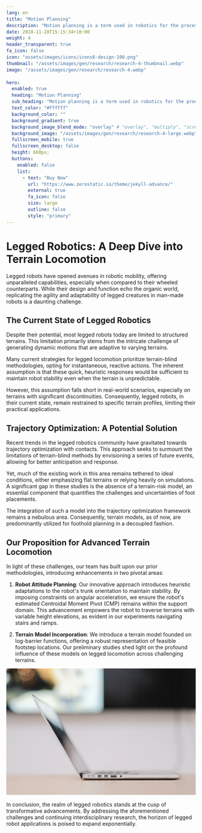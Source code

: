 ```yaml
---
lang: en
title: "Motion Planning"
description: "Motion planning is a term used in robotics for the process of breaking down a desired movement task into discrete motions that satisfy movement constraints and possibly optimize some aspect of the movement."
date: 2018-11-28T15:15:34+10:00
weight: 4
header_transparent: true
fa_icon: false
icon: "assets/images/icons/icons8-design-100.png"
thumbnail: "/assets/images/gen/research/research-4-thumbnail.webp"
image: "/assets/images/gen/research/research-4.webp"

hero:
  enabled: true
  heading: "Motion Planning"
  sub_heading: "Motion planning is a term used in robotics for the process of breaking down a desired movement task into discrete motions that satisfy movement constraints and possibly optimize some aspect of the movement."
  text_color: "#ffffff"
  background_color: ""
  background_gradient: true
  background_image_blend_mode: "overlay" # "overlay", "multiply", "screen"
  background_image: "/assets/images/gen/research/research-4-large.webp"
  fullscreen_mobile: true
  fullscreen_desktop: false
  height: 660px;
  buttons:
    enabled: false
    list:
      - text: "Buy Now"
        url: "https://www.zerostatic.io/theme/jekyll-advance/"
        external: true
        fa_icon: false
        size: large
        outline: false
        style: "primary"
---
```


# Legged Robotics: A Deep Dive into Terrain Locomotion

Legged robots have opened avenues in robotic mobility, offering unparalleled capabilities, especially when compared to their wheeled counterparts. While their design and function echo the organic world, replicating the agility and adaptability of legged creatures in man-made robots is a daunting challenge.

## The Current State of Legged Robotics

Despite their potential, most legged robots today are limited to structured terrains. This limitation primarily stems from the intricate challenge of generating dynamic motions that are adaptive to varying terrains.

Many current strategies for legged locomotion prioritize terrain-blind methodologies, opting for instantaneous, reactive actions. The inherent assumption is that these quick, heuristic responses would be sufficient to maintain robot stability even when the terrain is unpredictable.

However, this assumption falls short in real-world scenarios, especially on terrains with significant discontinuities. Consequently, legged robots, in their current state, remain restrained to specific terrain profiles, limiting their practical applications.

## Trajectory Optimization: A Potential Solution

Recent trends in the legged robotics community have gravitated towards trajectory optimization with contacts. This approach seeks to surmount the limitations of terrain-blind methods by envisioning a series of future events, allowing for better anticipation and response.

Yet, much of the existing work in this area remains tethered to ideal conditions, either emphasizing flat terrains or relying heavily on simulations. A significant gap in these studies is the absence of a terrain-risk model, an essential component that quantifies the challenges and uncertainties of foot placements.

The integration of such a model into the trajectory optimization framework remains a nebulous area. Consequently, terrain models, as of now, are predominantly utilized for foothold planning in a decoupled fashion.

## Our Proposition for Advanced Terrain Locomotion

In light of these challenges, our team has built upon our prior methodologies, introducing enhancements in two pivotal areas:

1. **Robot Attitude Planning**: Our innovative approach introduces heuristic adaptations to the robot's trunk orientation to maintain stability. By imposing constraints on angular acceleration, we ensure the robot's estimated Centroidal Moment Pivot (CMP) remains within the support domain. This advancement empowers the robot to traverse terrains with variable height elevations, as evident in our experiments navigating stairs and ramps.

2. **Terrain Model Incorporation**: We introduce a terrain model founded on log-barrier functions, offering a robust representation of feasible footstep locations. Our preliminary studies shed light on the profound influence of these models on legged locomotion across challenging terrains.

![Innovations in Legged Robotics](/assets/images/gen/content/content-2.webp)

In conclusion, the realm of legged robotics stands at the cusp of transformative advancements. By addressing the aforementioned challenges and continuing interdisciplinary research, the horizon of legged robot applications is poised to expand exponentially.
